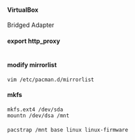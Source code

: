
#### VirtualBox 
Bridged Adapter

#### export http_proxy
```
```
#### modify mirrorlist
```
vim /etc/pacman.d/mirrorlist
```

#### mkfs 
```
mkfs.ext4 /dev/sda
mountn /dev/dsa /mnt
```

####
```
pacstrap /mnt base linux linux-firmware
```
